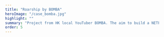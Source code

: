```yaml
---
title: "Roarship by BOMBA"
heroImage: "/case_bomba.jpg"
highlight: ""
summary: "Project from HK local YouTuber BOMBA. The aim to build a NETFLIX-like platform that selling the own video."
order: 5
---
```

